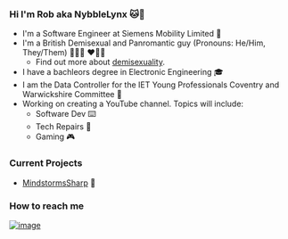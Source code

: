 ### Hi I'm Rob aka NybbleLynx 🐱👋
* I'm a Software Engineer at Siemens Mobility Limited 🚆
* I'm a British Demisexual and Panromantic guy (Pronouns: He/Him, They/Them) 🖤🤍💜 ❤️💛💙
  * Find out more about [demisexuality](https://www.asexuals.net/frequently-asked-questions-about-demisexuality/).   
* I have a bachleors degree in Electronic Engineering 🎓
* I am the Data Controller for the IET Young Professionals Coventry and Warwickshire Committee 💽
* Working on creating a YouTube channel. Topics will include:
  * Software Dev ⌨️
  * Tech Repairs 🔧
  * Gaming 🎮

### Current Projects
* [MindstormsSharp](https://github.com/NybbleLynx/MindstormsSharp) 🤖

### How to reach me
[![image](https://img.shields.io/badge/Twitter-1DA1F2?style=for-the-badge&logo=twitter&logoColor=white)](https://twitter.com/NybbleLynx)

<!--
**NybbleLynx/NybbleLynx** is a ✨ _special_ ✨ repository because its `README.md` (this file) appears on your GitHub profile.

Here are some ideas to get you started:

- 🔭 I’m currently working on ...
- 🌱 I’m currently learning ...
- 👯 I’m looking to collaborate on ...
- 🤔 I’m looking for help with ...
- 💬 Ask me about ...
- 📫 How to reach me: ...
- 😄 Pronouns: ...
- ⚡ Fun fact: ...
-->
